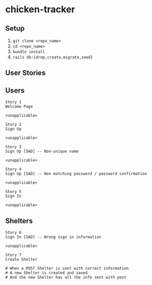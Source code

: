 # chicken-tracker
## Setup
1. `git clone <repo_name>`
2. `cd <repo_name>`
3. `bundle install`
4. `rails db:{drop,create,migrate,seed}`

## User Stories
## Users
```
Story 1
Welcome Page

<unapplicable>
```
```
Story 2
Sign Up

<unapplicable>
```
```
Story 3
Sign Up [SAD] -- Non-unique name

<unapplicable>
```
```
Story 4
Sign Up [SAD] -- Non matching password / password confirmation

<unapplicable>
```
```
Story 5
Sign In

<unapplicable>
```
## Shelters
```
Story 6
Sign In [SAD] -- Wrong sign in information

<unapplicable>
```
```
Story 7
Create Shelter

# When a POST Shelter is sent with correct information
# A new Shelter is created and saved
# And the new Shelter has all the info sent with post
```

